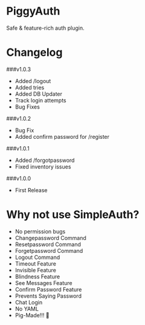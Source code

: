 # PiggyAuth
Safe & feature-rich auth plugin.

# Changelog

###v1.0.3
* Added /logout
* Added tries
* Added DB Updater
* Track login attempts
* Bug Fixes

###v1.0.2
* Bug Fix
* Added confirm password for /register

###v1.0.1
* Added /forgotpassword
* Fixed inventory issues

###v1.0.0
* First Release

# Why not use SimpleAuth?
* No permission bugs
* Changepassword Command
* Resetpassword Command
* Forgetpassword Command
* Logout Command
* Timeout Feature
* Invisible Feature
* Blindness Feature
* See Messages Feature
* Confirm Password Feature 
* Prevents Saying Password
* Chat Login
* No YAML
* Pig-Made!!! :pig:
